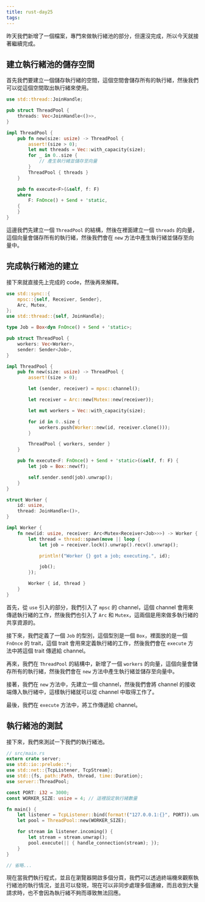 ```yaml
---
title: rust-day25
tags:
---
```


昨天我們新增了一個檔案，專門來做執行緒池的部分，但還沒完成，所以今天就接著繼續完成。

## 建立執行緒池的儲存空間

首先我們要建立一個儲存執行緒的空間，這個空間會儲存所有的執行緒，然後我們可以從這個空間取出執行緒來使用。

```rust
use std::thread::JoinHandle;

pub struct ThreadPool {
    threads: Vec<JoinHandle<()>>,
}

impl ThreadPool {
    pub fn new(size: usize) -> ThreadPool {
        assert!(size > 0);
        let mut threads = Vec::with_capacity(size);
        for _ in 0..size {
            // 產生執行緒並儲存至向量
        }
        ThreadPool { threads }
    }

    pub fn execute<F>(&self, f: F)
    where
        F: FnOnce() + Send + 'static,
    {
    }
}
```

這邊我們先建立一個 `ThreadPool` 的結構，然後在裡面建立一個 `threads` 的向量，這個向量會儲存所有的執行緒，然後我們會在 `new` 方法中產生執行緒並儲存至向量中。

## 完成執行緒池的建立

接下來就直接先上完成的 code，然後再來解釋。

```rust
use std::sync::{
    mpsc::{self, Receiver, Sender},
    Arc, Mutex,
};
use std::thread::{self, JoinHandle};

type Job = Box<dyn FnOnce() + Send + 'static>;

pub struct ThreadPool {
    workers: Vec<Worker>,
    sender: Sender<Job>,
}

impl ThreadPool {
    pub fn new(size: usize) -> ThreadPool {
        assert!(size > 0);

        let (sender, receiver) = mpsc::channel();

        let receiver = Arc::new(Mutex::new(receiver));

        let mut workers = Vec::with_capacity(size);

        for id in 0..size {
            workers.push(Worker::new(id, receiver.clone()));
        }

        ThreadPool { workers, sender }
    }

    pub fn execute<F: FnOnce() + Send + 'static>(&self, f: F) {
        let job = Box::new(f);

        self.sender.send(job).unwrap();
    }
}

struct Worker {
    id: usize,
    thread: JoinHandle<()>,
}

impl Worker {
    fn new(id: usize, receiver: Arc<Mutex<Receiver<Job>>>) -> Worker {
        let thread = thread::spawn(move || loop {
            let job = receiver.lock().unwrap().recv().unwrap();

            println!("Worker {} got a job; executing.", id);

            job();
        });

        Worker { id, thread }
    }
}
```

首先，從 `use` 引入的部分，我們引入了 `mpsc` 的 channel，這個 channel 會用來傳遞執行緒的工作，然後我們也引入了 `Arc` 和 `Mutex`，這兩個是用來做多執行緒的共享資源的。

接下來，我們定義了一個 `Job` 的型別，這個型別是一個 `Box`，裡面放的是一個 `FnOnce` 的 trait，這個 trait 會用來定義執行緒的工作，然後我們會在 `execute` 方法中將這個 trait 傳遞給 channel。

再來，我們在 `ThreadPool` 的結構中，新增了一個 `workers` 的向量，這個向量會儲存所有的執行緒，然後我們會在 `new` 方法中產生執行緒並儲存至向量中。

接著，我們在 `new` 方法中，先建立一個 channel，然後我們會將 channel 的接收端傳入執行緒中，這樣執行緒就可以從 channel 中取得工作了。

最後，我們在 `execute` 方法中，將工作傳遞給 channel。

## 執行緒池的測試

接下來，我們來測試一下我們的執行緒池。

```rust
// src/main.rs
extern crate server;
use std::io::prelude::*;
use std::net::{TcpListener, TcpStream};
use std::{fs, path::Path, thread, time::Duration};
use server::ThreadPool;

const PORT: i32 = 3000;
const WORKER_SIZE: usize = 4; // 這裡設定執行緒數量

fn main() {
    let listener = TcpListener::bind(format!("127.0.0.1:{}", PORT)).unwrap();
    let pool = ThreadPool::new(WORKER_SIZE);

    for stream in listener.incoming() {
        let stream = stream.unwrap();
        pool.execute(|| { handle_connection(stream); });
    }
}

// 省略...
```

現在當我們執行程式，並且在瀏覽器開啟多個分頁，我們可以透過終端機來觀察執行緒池的執行情況，並且可以發現，現在可以非同步處理多個連線，而且收到大量請求時，也不會因為執行緒不夠而導致無法回應。